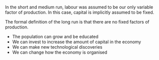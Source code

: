 In the short and medium run, labour was assumed to be our only variable factor of production.
In this case, capital is implicitly assumed to be fixed.

The formal definition of the long run is that there are no fixed factors of production. 
- The population can grow and be educated
- We can invest to increase the amount of capital in the economy
- We can make new technological discoveries
- We can change how the economy is organised